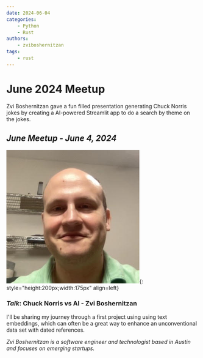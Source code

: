 ```yaml
---
date: 2024-06-04
categories:
    - Python
    - Rust
authors:
    - zviboshernitzan
tags:
    - rust
---
```


# June 2024 Meetup

Zvi Boshernitzan gave a fun filled presentation generating Chuck Norris jokes by creating a AI-powered Streamlit app to do a search by theme on the jokes.

<!-- more -->

## _June Meetup - June 4, 2024_

![Zvi Boshernitzan Avatar](../../assets/images/ZviBoshernitzan.jpg){: style="height:200px;width:175px" align=left}

### _Talk_: Chuck Norris vs AI - Zvi Boshernitzan

I'll be sharing my journey through a first project using using text embeddings, which can often be a great way to enhance an unconventional data set with dated references.

_Zvi Boshernitzan is a software engineer and technologist based in Austin and focuses on emerging startups._